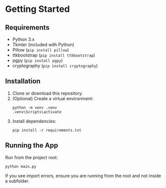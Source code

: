 # Getting Started

## Requirements
- Python 3.x
- Tkinter (included with Python)
- Pillow (`pip install pillow`)
- ttkbootstrap (`pip install ttkbootstrap`)
- pgpy (`pip install pgpy`)
- cryptography (`pip install cryptography`)

## Installation
1. Clone or download this repository.
2. (Optional) Create a virtual environment:
   ```
   python -m venv .venv
   .venv\Scripts\activate
   ```
3. Install dependencies:
   ```
   pip install -r requirements.txt
   ```

## Running the App
Run from the project root:
```
python main.py
```

If you see import errors, ensure you are running from the root and not inside a subfolder.
